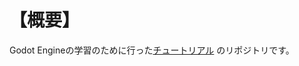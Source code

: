 # 【概要】
Godot Engineの学習のために行った[チュートリアル](https://docs.godotengine.org/ja/4.x/getting_started/first_2d_game/index.html) のリポジトリです。
